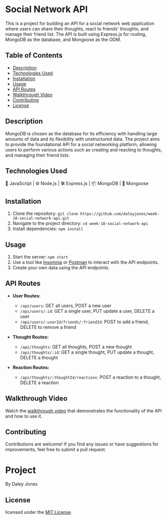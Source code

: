 
# Social Network API

This is a project for building an API for a social network web application where users can share their thoughts, react to friends' thoughts, and manage their friend list. The API is built using Express.js for routing, MongoDB as the database, and Mongoose as the ODM.

## Table of Contents

- [Description](#description)
- [Technologies Used](#technologies-used)
- [Installation](#installation)
- [Usage](#usage)
- [API Routes](#api-routes)
- [Walkthrough Video](#walkthrough-video)
- [Contributing](#contributing)
- [License](#license)

## Description

MongoDB is chosen as the database for its efficiency with handling large amounts of data and its flexibility with unstructured data. The project aims to provide the foundational API for a social networking platform, allowing users to perform various actions such as creating and reacting to thoughts, and managing their friend lists.

## Technologies Used

🔧 JavaScript | ⚙️ Node.js | 🛠️ Express.js | 📦 MongoDB | 🍃 Mongoose

## Installation

1. Clone the repository: `git clone https://github.com/daleyjones/week-18-social-network-api.git`
2. Navigate to the project directory: `cd week-18-social-network-api`
3. Install dependencies: `npm install`

## Usage

1. Start the server: `npm start`
2. Use a tool like [Insomnia](https://insomnia.rest/) or [Postman](https://www.postman.com/) to interact with the API endpoints.
3. Create your own data using the API endpoints.

## API Routes

- **User Routes:**
  - `/api/users`: GET all users, POST a new user
  - `/api/users/:id`: GET a single user, PUT update a user, DELETE a user
  - `/api/users/:userId/friends/:friendId`: POST to add a friend, DELETE to remove a friend

- **Thought Routes:**
  - `/api/thoughts`: GET all thoughts, POST a new thought
  - `/api/thoughts/:id`: GET a single thought, PUT update a thought, DELETE a thought

- **Reaction Routes:**
  - `/api/thoughts/:thoughtId/reactions`: POST a reaction to a thought, DELETE a reaction

## Walkthrough Video

Watch the [walkthrough video](https://drive.google.com/file/d/1TbZJA9bf0hEiXFuwoTAvRmgAKmNozWhV/view) that demonstrates the functionality of the API and how to use it.

## Contributing

Contributions are welcome! If you find any issues or have suggestions for improvements, feel free to submit a pull request.

# Project
By Daley Jones

## License

licensed under the [MIT License](LICENSE).
